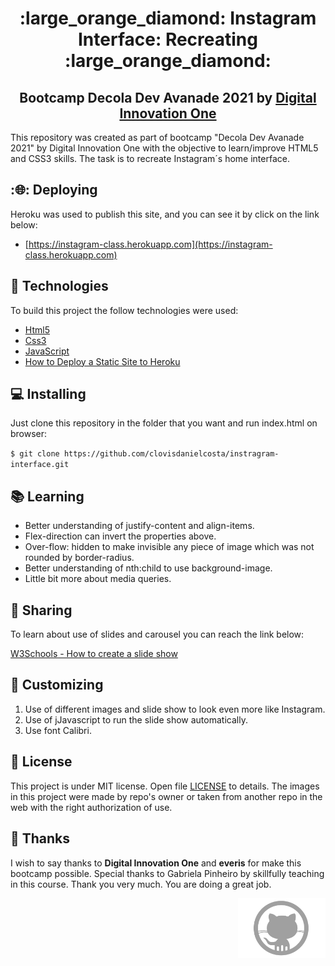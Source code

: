 <h1 align="center">
:large_orange_diamond: Instagram Interface: Recreating :large_orange_diamond:
</h1>

<h2 align="center">
  Bootcamp Decola Dev Avanade 2021 by <a href=https://digitalinnovation.one/>Digital Innovation One</a>
</h2>

<p>
This repository was created as part of bootcamp "Decola Dev Avanade 2021" by Digital Innovation One with the objective to learn/improve HTML5 and CSS3 skills. The task is to recreate Instagram´s home interface.
</p>

## ::globe_with_meridians:: Deploying
  
Heroku was used to publish this site, and you can see it by click on the link below:

  - [https://instagram-class.herokuapp.com](https://instagram-class.herokuapp.com)

## :rocket: Technologies

To build this project the follow technologies were used:

  - [Html5](https://developer.mozilla.org/pt-BR/docs/Web/HTML/HTML5)
  - [Css3](https://www.w3schools.com/css/)
  - [JavaScript](https://javascript.info/)
  - [How to Deploy a Static Site to Heroku](https://blog.teamtreehouse.com/deploy-static-site-heroku)

## :computer: Installing

Just clone this repository in the folder that you want and run index.html on browser:

  `$ git clone https://github.com/clovisdanielcosta/instragram-interface.git`

## :books: Learning

  - Better understanding of justify-content and align-items. 
  - Flex-direction can invert the properties above. 
  - Over-flow: hidden to make invisible any piece of image which was not rounded by border-radius.
  - Better understanding of nth:child to use background-image.
  - Little bit more about media queries.

## :small_orange_diamond: Sharing

To learn about use of slides and carousel you can reach the link below:

  [W3Schools - How to create a slide show](https://www.w3schools.com/howto/howto_js_slideshow.asp)

## :small_orange_diamond: Customizing

  1. Use of different images and slide show to look even more like Instagram. 
  2. Use of jJavascript to run the slide show automatically.
  3. Use font Calibri.

## :small_orange_diamond: License

This project is under MIT license. Open file [LICENSE](LICENSE.md) to details. 
The images in this project were made by repo's owner or taken from another repo in the web with the right authorization of use.

## :small_orange_diamond: Thanks

I wish to say thanks to <b>Digital Innovation One</b> and <b>everis</b> for make this bootcamp possible. Special thanks to Gabriela Pinheiro by skillfully teaching in this course. Thank you very much. You are doing a great job. 

<p align="right">
    <img alt="blackcat" src="https://github.com/gustavofpereira/gustavofpereira/blob/main/greycat.png" width="140">
</p>
